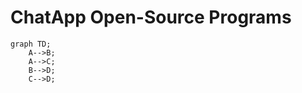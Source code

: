 # ChatApp Open-Source Programs

```mermaid
graph TD;
    A-->B;
    A-->C;
    B-->D;
    C-->D;
```
